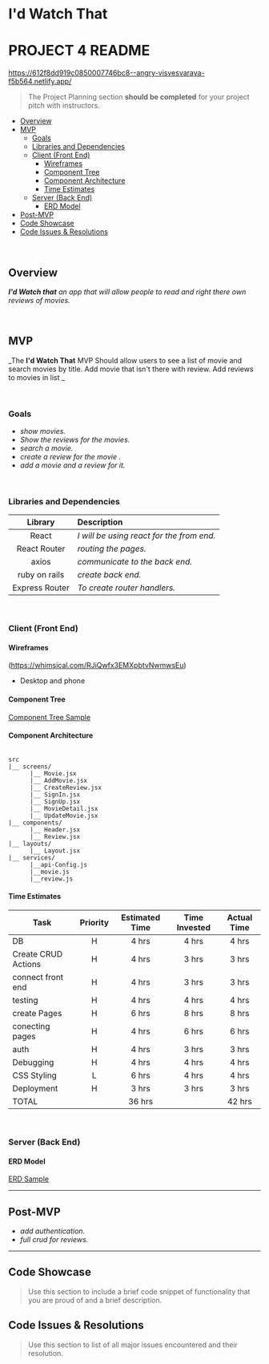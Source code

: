 # I'd Watch That
# PROJECT 4 README <!-- omit in toc -->

https://612f8dd919c0850007746bc8--angry-visvesvaraya-f5b564.netlify.app/

> The Project Planning section **should be completed** for your project pitch with instructors.


- [Overview](#overview)
- [MVP](#mvp)
  - [Goals](#goals)
  - [Libraries and Dependencies](#libraries-and-dependencies)
  - [Client (Front End)](#client-front-end)
    - [Wireframes](#wireframes)
    - [Component Tree](#component-tree)
    - [Component Architecture](#component-architecture)
    - [Time Estimates](#time-estimates)
  - [Server (Back End)](#server-back-end)
    - [ERD Model](#erd-model)
- [Post-MVP](#post-mvp)
- [Code Showcase](#code-showcase)
- [Code Issues & Resolutions](#code-issues--resolutions)

<br>

## Overview

_**I'd Watch that** an app that will allow people to read and right there own reviews of movies._




<br>

## MVP

_The **I'd Watch That** MVP Should allow users to see a list of movie and search movies by title. Add movie that isn't there with review. Add reviews to movies in list _

<br>

### Goals

- _show movies._
- _Show the reviews for the movies._
- _search a movie._
- _create a review for the movie ._
- _add a movie and a review for it._

<br>

### Libraries and Dependencies



|     Library      | Description                                |
| :--------------: | :----------------------------------------- |
|      React       | _I will be using react for the from end._ |
|   React Router   | _routing the pages._ |
|       axios      | _communicate to the back end._ |
|  ruby on rails   | _create back end._ |
|  Express Router  | _To create router handlers._ |

<br>

### Client (Front End)

#### Wireframes


(https://whimsical.com/RJiQwfx3EMXpbtvNwmwsEu)

- Desktop and phone


#### Component Tree


[Component Tree Sample](https://drive.google.com/file/d/1sEiYCKDRi-als9GtKjBggdhit5_R-xuA/view?usp=sharing)

#### Component Architecture


``` structure

src
|__ screens/
      |__ Movie.jsx
      |__ AddMovie.jsx
      |__ CreateReview.jsx
      |__ SignIn.jsx
      |__ SignUp.jsx
      |__ MovieDetail.jsx
      |__ UpdateMovie.jsx
|__ components/
      |__ Header.jsx
      |__ Review.jsx
|__ layouts/
      |__ Layout.jsx
|__ services/
      |__api-Config.js
      |__movie.js
      |__review.js

```

#### Time Estimates


| Task                | Priority | Estimated Time | Time Invested | Actual Time |
| ------------------- | :------: | :------------: | :-----------: | :---------: |
| DB                  |    H     |     4 hrs      |     4 hrs     |    4 hrs    |
| Create CRUD Actions |    H     |     4 hrs      |     3 hrs     |    3 hrs    |
| connect front end   |    H     |     4 hrs      |     3 hrs     |    3 hrs    |
| testing             |    H     |     4 hrs      |     4 hrs     |    4 hrs    |
| create Pages        |    H     |     6 hrs      |     8 hrs     |    8 hrs    |
| conecting pages     |    H     |     4 hrs      |     6 hrs     |    6 hrs    |
| auth                |    H     |     4 hrs      |     3 hrs     |    3 hrs    |
| Debugging           |    H     |     4 hrs      |     4 hrs     |    4 hrs    |
| CSS Styling         |    L     |     6 hrs      |     4 hrs     |    4 hrs    |
| Deployment          |    H     |     3 hrs      |     3 hrs     |    3 hrs    |
| TOTAL               |          |     36 hrs     |               |    42 hrs   |



<br>

### Server (Back End)

#### ERD Model


[ERD Sample](https://drive.google.com/file/d/1UgfWbQSUmDoLqHmEfS29_Jiz_7RCOPlO/view?usp=sharing)
<br>

***

## Post-MVP


- _add authentication._
- _full crud for reviews._


***

## Code Showcase

> Use this section to include a brief code snippet of functionality that you are proud of and a brief description.

## Code Issues & Resolutions

> Use this section to list of all major issues encountered and their resolution.
